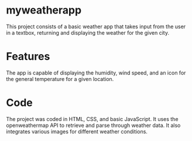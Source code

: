 # myweatherapp

This project consists of a basic weather app that takes input from the user in a textbox, returning and displaying the weather for the given city.

# Features

The app is capable of displaying the humidity, wind speed, and an icon for the general temperature for a given location.

# Code

The project was coded in HTML, CSS, and basic JavaScript. It uses the openweathermap API to retrieve and parse through weather data. It also integrates various images for different weather conditions.
